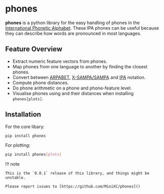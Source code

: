 # phones

**phones** is a python library for the easy handling of phones in the [International Phonetic Alphabet](https://en.wikipedia.org/wiki/International_Phonetic_Alphabet).
These IPA phones can be useful because they can describe how words are pronounced in most languages.

## Feature Overview
- Extract numeric feature vectors from phones.
- Map phones from one language to another by finding the closest phones.
- Convert between [ARPABET](https://en.wikipedia.org/wiki/ARPABET), [X-SAMPA/SAMPA](https://en.wikipedia.org/wiki/X-SAMPA) and [IPA](https://en.wikipedia.org/wiki/International_Phonetic_Alphabet) notation.
- Compute phone distances.
- Do phone arithmetic on a phone and phone-feature level.
- Visualise phones using and their distances when installing ``phones[plots]``.

## Installation

For the core libary:
```bash
pip install phones
```

For plotting:
```bash
pip install phones[plots]
```

!!! note

    This is the `0.0.1` release of this library, and things might be unstable.

    Please report issues to [https://github.com/MiniXC/phones]()